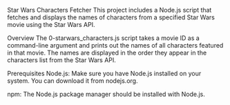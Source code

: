 Star Wars Characters Fetcher
This project includes a Node.js script that fetches and displays the names of characters from a specified Star Wars movie using the Star Wars API.

Overview
The 0-starwars_characters.js script takes a movie ID as a command-line argument and prints out the names of all characters featured in that movie. The names are displayed in the order they appear in the characters list from the Star Wars API.

Prerequisites
Node.js: Make sure you have Node.js installed on your system. You can download it from nodejs.org.

npm: The Node.js package manager should be installed with Node.js.

